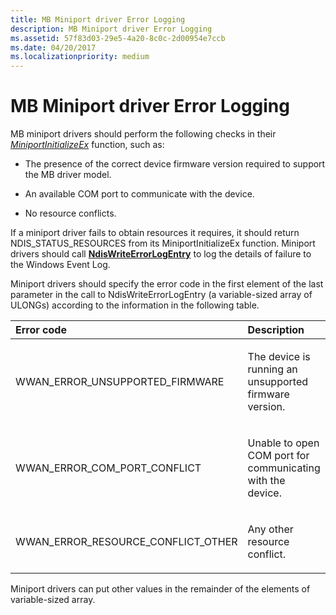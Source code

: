 ```yaml
---
title: MB Miniport driver Error Logging
description: MB Miniport driver Error Logging
ms.assetid: 57f83d03-29e5-4a20-8c0c-2d00954e7ccb
ms.date: 04/20/2017
ms.localizationpriority: medium
---
```


# MB Miniport driver Error Logging


MB miniport drivers should perform the following checks in their [*MiniportInitializeEx*](https://docs.microsoft.com/windows-hardware/drivers/ddi/ndis/nc-ndis-miniport_initialize) function, such as:

-   The presence of the correct device firmware version required to support the MB driver model.

-   An available COM port to communicate with the device.

-   No resource conflicts.

If a miniport driver fails to obtain resources it requires, it should return NDIS\_STATUS\_RESOURCES from its MiniportInitializeEx function. Miniport drivers should call [**NdisWriteErrorLogEntry**](https://docs.microsoft.com/windows-hardware/drivers/ddi/ndis/nf-ndis-ndiswriteerrorlogentry) to log the details of failure to the Windows Event Log.

Miniport drivers should specify the error code in the first element of the last parameter in the call to NdisWriteErrorLogEntry (a variable-sized array of ULONGs) according to the information in the following table.

<table>
<colgroup>
<col width="50%" />
<col width="50%" />
</colgroup>
<thead>
<tr class="header">
<th align="left">Error code</th>
<th align="left">Description</th>
</tr>
</thead>
<tbody>
<tr class="odd">
<td align="left"><p>WWAN_ERROR_UNSUPPORTED_FIRMWARE</p></td>
<td align="left"><p>The device is running an unsupported firmware version.</p></td>
</tr>
<tr class="even">
<td align="left"><p>WWAN_ERROR_COM_PORT_CONFLICT</p></td>
<td align="left"><p>Unable to open COM port for communicating with the device.</p></td>
</tr>
<tr class="odd">
<td align="left"><p>WWAN_ERROR_RESOURCE_CONFLICT_OTHER</p></td>
<td align="left"><p>Any other resource conflict.</p></td>
</tr>
</tbody>
</table>

 

Miniport drivers can put other values in the remainder of the elements of variable-sized array.

 

 





